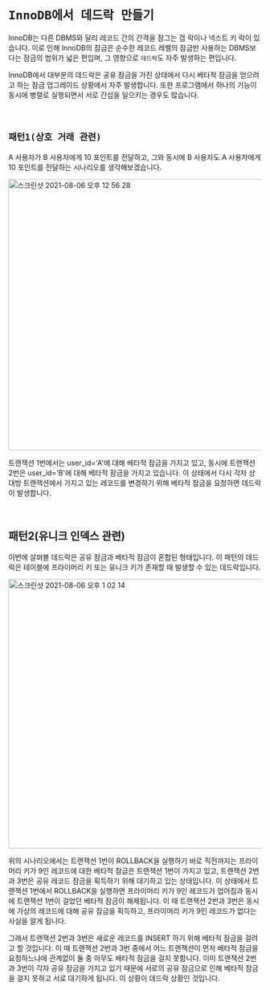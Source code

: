 # `InnoDB에서 데드락 만들기`

InnoDB는 다른 DBMS와 달리 레코드 간의 간격을 잠그는 갭 락이나 넥스트 키 락이 있습니다. 이로 인해 InnoDB의 잠금은 순수한 레코드 레벨의 잠금만 사용하는 DBMS보다는 잠금의 범위가 넓은 편입며, 그 영향으로 `데드락`도 자주 발생하는 편입니다.

InnoDB에서 대부분의 데드락은 공유 잠금을 가진 상태에서 다시 베타적 잠금을 얻으려고 하는 잠금 업그레이드 상황에서 자주 발생합니다. 또한 프로그램에서 하나의 기능이 동시에 병렬로 실행되면서 서로 간섭을 일으키는 경우도 많습니다.

<br>

## `패턴1(상호 거래 관련)`

A 사용자가 B 사용자에게 10 포인트를 전달하고, 그와 동시에 B 사용자도 A 사용자에게 10 포인트를 전달하는 시나리오를 생각해보겠습니다.

<img width="541" alt="스크린샷 2021-08-06 오후 12 56 28" src="https://user-images.githubusercontent.com/45676906/128453801-4c02b34a-0716-4569-b5d7-e30e6ba963c3.png">

트랜잭션 1번에서는 user_id='A'에 대해 베타적 잠금을 가지고 있고, 동시에 트랜잭션 2번은 user_id='B'에 대해 베타적 잠금을 가지고 있습니다.
이 상태에서 다시 각자 상대방 트랜잭션에서 가지고 있는 레코드를 변경하기 위해 베타적 잠금을 요청하면 데드락이 발생합니다.

<br>

## 패턴2(유니크 인덱스 관련)

이번에 살펴볼 데드락은 공유 잠금과 베타적 잠금이 혼합된 형태입니다. 이 패턴의 데드락은 테이블에 프라이머리 키 또는 유니크 키가 존재할 때 발생할 수 있는 데드락입니다.

<img width="537" alt="스크린샷 2021-08-06 오후 1 02 14" src="https://user-images.githubusercontent.com/45676906/128454179-f18db216-870f-474b-90f2-8d84d302e141.png">

위의 시나리오에서는 트랜잭션 1번이 ROLLBACK을 실행하기 바로 직전까지는 프라이머리 키가 9인 레코드에 대한 베타적 잠금은 트랜잭션 1번이 가지고 있고, 트랜잭션 2번과 3번은 공유 레코드 잠금을 획득하기 위해 대기하고 있는 상태입니다.
이 상태에서 트랜잭션 1번에서 ROLLBACK을 실행하면 프라이머리 키가 9인 레코드가 업어짐과 동시에 트랜잭션 1번이 걸었던 베타적 잠금이 해제됩니다. 이 때 트랜잭션 2번과 3번은 동시에 가상의 레코드에 대해 공유 잠금을 획득하고, 프라이머리 키가 9인 레코드가 없다는 사실을 알게 됩니다.

그래서 트랜잭션 2번과 3번은 새로운 레코드를 INSERT 하기 위해 베타적 잠금을 걸려고 할 것입니다. 이 때 트랜잭션 2번과 3번 중에서 어느 트랜잭션이 먼저 베타적 잠금을 요청하느냐에 관계없이 둘 중 아무도 배타적 잠금을 걸지 못합니다. 이미 트랜잭션 2번과 3번이 각자 공유 잠금을 가지고 있기 때문에 서로의 공유 잠금으로 인해 베타적 잠금을 걸지 못하고 서로 대기하게 됩니다. 이 상황이 데드락 상황인 것입니다.

<br>
